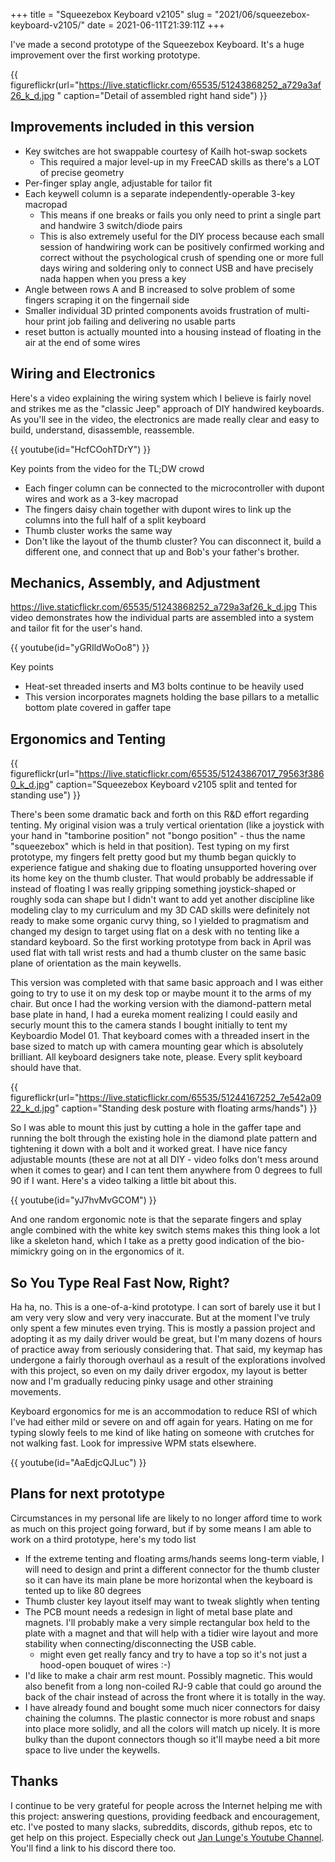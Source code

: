 +++
title = "Squeezebox Keyboard v2105"
slug = "2021/06/squeezebox-keyboard-v2105/"
date = 2021-06-11T21:39:11Z
+++

I've made a second prototype of the Squeezebox Keyboard. It's a huge improvement over the first working prototype.

{{ figureflickr(url="https://live.staticflickr.com/65535/51243868252_a729a3af26_k_d.jpg " caption="Detail of assembled right hand side") }}


## Improvements included in this version

* Key switches are hot swappable courtesy of Kailh hot-swap sockets
  * This required a major level-up in my FreeCAD skills as there's a LOT of precise geometry
* Per-finger splay angle, adjustable for tailor fit
* Each keywell column is a separate independently-operable 3-key macropad
  * This means if one breaks or fails you only need to print a single part and handwire 3 switch/diode pairs
  * This is also extremely useful for the DIY process because each small session of handwiring work can be positively confirmed working and correct without the psychological crush of spending one or more full days wiring and soldering only to connect USB and have precisely nada happen when you press a key
* Angle between rows A and B increased to solve problem of some fingers scraping it on the fingernail side
* Smaller individual 3D printed components avoids frustration of multi-hour print job failing and delivering no usable parts
* reset button is actually mounted into a housing instead of floating in the air at the end of some wires

## Wiring and Electronics

Here's a video explaining the wiring system which I believe is fairly novel and strikes me as the "classic Jeep" approach of DIY handwired keyboards. As you'll see in the video, the electronics are made really clear and easy to build, understand, disassemble, reassemble.

{{ youtube(id="HcfCOohTDrY") }}

Key points from the video for the TL;DW crowd

* Each finger column can be connected to the microcontroller with dupont wires and work as a 3-key macropad
* The fingers daisy chain together with dupont wires to link up the columns into the full half of a split keyboard
* Thumb cluster works the same way
* Don't like the layout of the thumb cluster? You can disconnect it, build a different one, and connect that up and Bob's your father's brother.

## Mechanics, Assembly, and Adjustment


https://live.staticflickr.com/65535/51243868252_a729a3af26_k_d.jpg
This video demonstrates how the individual parts are assembled into a system and tailor fit for the user's hand.

{{ youtube(id="yGRIldWoOo8") }}

Key points

* Heat-set threaded inserts and M3 bolts continue to be heavily used
* This version incorporates magnets holding the base pillars to a metallic bottom plate covered in gaffer tape

## Ergonomics and Tenting

{{ figureflickr(url="https://live.staticflickr.com/65535/51243867017_79563f3860_k_d.jpg" caption="Squeezebox Keyboard v2105 split and tented for standing use") }}

There's been some dramatic back and forth on this R&D effort regarding tenting. My original vision was a truly vertical orientation (like a joystick with your hand in "tamborine position" not "bongo position" - thus the name "squeezebox" which is held in that position). Test typing on my first prototype, my fingers felt pretty good but my thumb began quickly to experience fatigue and shaking due to floating unsupported hovering over its home key on the thumb cluster. That would probably be addressable if instead of floating I was really gripping something joystick-shaped or roughly soda can shape but I didn't want to add yet another discipline like modeling clay to my curriculum and my 3D CAD skills were definitely not ready to make some organic curvy thing, so I yielded to pragmatism and changed my design to target using flat on a desk with no tenting like a standard keyboard. So the first working prototype from back in April was used flat with tall wrist rests and had a thumb cluster on the same basic plane of orientation as the main keywells.

This version was completed with that same basic approach and I was either going to try to use it on my desk top or maybe mount it to the arms of my chair. But once I had the working version with the diamond-pattern metal base plate in hand, I had a eureka moment realizing I could easily and securly mount this to the camera stands I bought initially to tent my Keyboardio Model 01. That keyboard comes with a threaded insert in the base sized to match up with camera mounting gear which is absolutely brilliant. All keyboard designers take note, please. Every split keyboard should have that.

{{ figureflickr(url="https://live.staticflickr.com/65535/51244167252_7e542a0922_k_d.jpg" caption="Standing desk posture with floating arms/hands") }}

So I was able to mount this just by cutting a hole in the gaffer tape and running the bolt through the existing hole in the diamond plate pattern and tightening it down with a bolt and it worked great. I have nice fancy adjustable mounts (these are not at all DIY - video folks don't mess around when it comes to gear) and I can tent them anywhere from 0 degrees to full 90 if I want. Here's a video talking a little bit about this.

{{ youtube(id="yJ7hvMvGCOM") }}

And one random ergonomic note is that the separate fingers and splay angle combined with the white key switch stems makes this thing look a lot like a skeleton hand, which I take as a pretty good indication of the bio-mimickry going on in the ergonomics of it.

## So You Type Real Fast Now, Right?

Ha ha, no. This is a one-of-a-kind prototype. I can sort of barely use it but I am very very slow and very very inaccurate. But at the moment I've truly only spent a few minutes even trying. This is mostly a passion project and adopting it as my daily driver would be great, but I'm many dozens of hours of practice away from seriously considering that. That said, my keymap has undergone a fairly thorough overhaul as a result of the explorations involved with this project, so even on my daily driver ergodox, my layout is better now and I'm gradually reducing pinky usage and other straining movements.

Keyboard ergonomics for me is an accommodation to reduce RSI of which I've had either mild or severe on and off again for years. Hating on me for typing slowly feels to me kind of like hating on someone with crutches for not walking fast. Look for impressive WPM stats elsewhere.

{{ youtube(id="AaEdjcQJLuc") }}

## Plans for next prototype

Circumstances in my personal life are likely to no longer afford time to work as much on this project going forward, but if by some means I am able to work on a third prototype, here's my todo list

* If the extreme tenting and floating arms/hands seems long-term viable, I will need to design and print a different connector for the thumb cluster so it can have its main plane be more horizontal when the keyboard is tented up to like 80 degrees
* Thumb cluster key layout itself may want to tweak slightly when tenting
* The PCB mount needs a redesign in light of metal base plate and magnets. I'll probably make a very simple rectangular box held to the plate with a magnet and that will help with a tidier wire layout and more stability when connecting/disconnecting the USB cable.
  * might even get really fancy and try to have a top so it's not just a hood-open bouquet of wires :-)
* I'd like to make a chair arm rest mount. Possibly magnetic. This would also benefit from a long non-coiled RJ-9 cable that could go around the back of the chair instead of across the front where it is totally in the way.
* I have already found and bought some much nicer connectors for daisy chaining the columns. The plastic connector is more robust and snaps into place more solidly, and all the colors will match up nicely. It is more bulky than the dupont connectors though so it'll maybe need a bit more space to live under the keywells.

## Thanks

I continue to be very grateful for people across the Internet helping me with this project: answering questions, providing feedback and encouragement, etc. I've posted to many slacks, subreddits, discords, github repos, etc to get help on this project. Especially check out [Jan Lunge's Youtube Channel](https://www.youtube.com/user/ModOfLow). You'll find a link to his discord there too.
